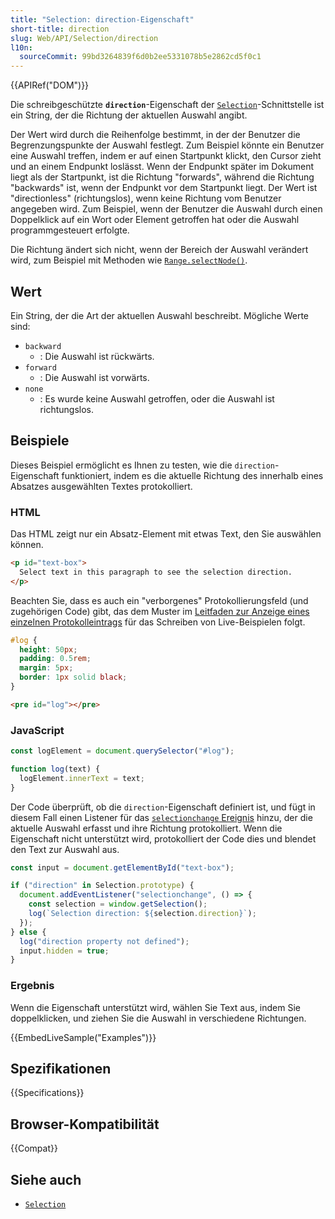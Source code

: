 ```yaml
---
title: "Selection: direction-Eigenschaft"
short-title: direction
slug: Web/API/Selection/direction
l10n:
  sourceCommit: 99bd3264839f6d0b2ee5331078b5e2862cd5f0c1
---
```


{{APIRef("DOM")}}

Die schreibgeschützte **`direction`**-Eigenschaft der [`Selection`](/de/docs/Web/API/Selection)-Schnittstelle ist ein String, der die Richtung der aktuellen Auswahl angibt.

Der Wert wird durch die Reihenfolge bestimmt, in der der Benutzer die Begrenzungspunkte der Auswahl festlegt.
Zum Beispiel könnte ein Benutzer eine Auswahl treffen, indem er auf einen Startpunkt klickt, den Cursor zieht und an einem Endpunkt loslässt.
Wenn der Endpunkt später im Dokument liegt als der Startpunkt, ist die Richtung "forwards", während die Richtung "backwards" ist, wenn der Endpunkt vor dem Startpunkt liegt.
Der Wert ist "directionless" (richtungslos), wenn keine Richtung vom Benutzer angegeben wird. Zum Beispiel, wenn der Benutzer die Auswahl durch einen Doppelklick auf ein Wort oder Element getroffen hat oder die Auswahl programmgesteuert erfolgte.

Die Richtung ändert sich nicht, wenn der Bereich der Auswahl verändert wird, zum Beispiel mit Methoden wie [`Range.selectNode()`](/de/docs/Web/API/Range/selectNode).

## Wert

Ein String, der die Art der aktuellen Auswahl beschreibt.
Mögliche Werte sind:

- `backward`
  - : Die Auswahl ist rückwärts.
- `forward`
  - : Die Auswahl ist vorwärts.
- `none`
  - : Es wurde keine Auswahl getroffen, oder die Auswahl ist richtungslos.

## Beispiele

Dieses Beispiel ermöglicht es Ihnen zu testen, wie die `direction`-Eigenschaft funktioniert, indem es die aktuelle Richtung des innerhalb eines Absatzes ausgewählten Textes protokolliert.

### HTML

Das HTML zeigt nur ein Absatz-Element mit etwas Text, den Sie auswählen können.

```html
<p id="text-box">
  Select text in this paragraph to see the selection direction.
</p>
```

Beachten Sie, dass es auch ein "verborgenes" Protokollierungsfeld (und zugehörigen Code) gibt, das dem Muster im [Leitfaden zur Anzeige eines einzelnen Protokolleintrags](/de/docs/MDN/Writing_guidelines/Page_structures/Live_samples#displaying_a_single_entry_log) für das Schreiben von Live-Beispielen folgt.

```css hidden
#log {
  height: 50px;
  padding: 0.5rem;
  margin: 5px;
  border: 1px solid black;
}
```

```html hidden
<pre id="log"></pre>
```

### JavaScript

```js hidden
const logElement = document.querySelector("#log");

function log(text) {
  logElement.innerText = text;
}
```

Der Code überprüft, ob die `direction`-Eigenschaft definiert ist, und fügt in diesem Fall einen Listener für das [`selectionchange` Ereignis](/de/docs/Web/API/Document/selectionchange_event) hinzu, der die aktuelle Auswahl erfasst und ihre Richtung protokolliert.
Wenn die Eigenschaft nicht unterstützt wird, protokolliert der Code dies und blendet den Text zur Auswahl aus.

```js
const input = document.getElementById("text-box");

if ("direction" in Selection.prototype) {
  document.addEventListener("selectionchange", () => {
    const selection = window.getSelection();
    log(`Selection direction: ${selection.direction}`);
  });
} else {
  log("direction property not defined");
  input.hidden = true;
}
```

### Ergebnis

Wenn die Eigenschaft unterstützt wird, wählen Sie Text aus, indem Sie doppelklicken, und ziehen Sie die Auswahl in verschiedene Richtungen.

{{EmbedLiveSample("Examples")}}

## Spezifikationen

{{Specifications}}

## Browser-Kompatibilität

{{Compat}}

## Siehe auch

- [`Selection`](/de/docs/Web/API/Selection)
